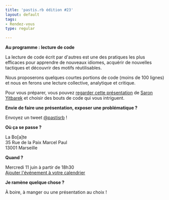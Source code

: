 ```yaml
---
title: 'pastis.rb édition #23'
layout: default
tags:
- Rendez-vous
type: regular

---
```


__Au programme : lecture de code__

La lecture de code écrit par d'autres est une des pratiques les plus efficaces pour apprendre de nouveaux idiomes, acquérir de nouvelles tactiques et découvrir des motifs réutilisables.

Nous proposerons quelques courtes portions de code (moins de 100 lignes) et nous en ferons une lecture collective, analytique et critique.

Pour vous préparer, vous pouvez [regarder cette présentation](https://www.youtube.com/watch?v=mW_xKGUKLpk) de [Saron Yitbarek](https://twitter.com/saronyitbarek) et choisir des bouts de code qui vous intriguent.

__Envie de faire une présentation, exposer une problématique ?__

Envoyez un tweet [@pastisrb](https://twitter.com/pastisrb) !

__Où ça se passe ?__

La Bo[a]te<br />
35 Rue de la Paix Marcel Paul<br />
13001 Marseille

__Quand ?__

Mercredi 11 juin à partir de 18h30<br />
[Ajouter l'événement à votre calendrier](/downloads/ics/pastis_rb%2323.ics)

__Je ramène quelque chose ?__

À boire, à manger ou une présentation au choix !